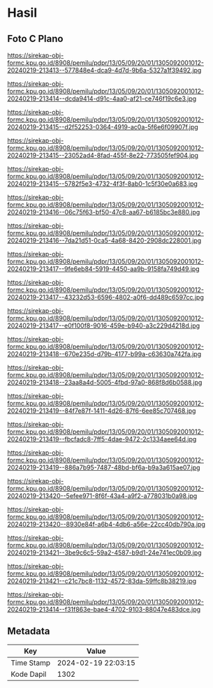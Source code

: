 # Hasil

## Foto C Plano

https://sirekap-obj-formc.kpu.go.id/8908/pemilu/pdpr/13/05/09/20/01/1305092001012-20240219-213413--577848e4-dca9-4d7d-9b6a-5327a1f39492.jpg

https://sirekap-obj-formc.kpu.go.id/8908/pemilu/pdpr/13/05/09/20/01/1305092001012-20240219-213414--dcda9414-d91c-4aa0-af21-ce746f19c6e3.jpg

https://sirekap-obj-formc.kpu.go.id/8908/pemilu/pdpr/13/05/09/20/01/1305092001012-20240219-213415--d2f52253-0364-4919-ac0a-5f6e6f09907f.jpg

https://sirekap-obj-formc.kpu.go.id/8908/pemilu/pdpr/13/05/09/20/01/1305092001012-20240219-213415--23052ad4-8fad-455f-8e22-773505fef904.jpg

https://sirekap-obj-formc.kpu.go.id/8908/pemilu/pdpr/13/05/09/20/01/1305092001012-20240219-213415--5782f5e3-4732-4f3f-8ab0-1c5f30e0a683.jpg

https://sirekap-obj-formc.kpu.go.id/8908/pemilu/pdpr/13/05/09/20/01/1305092001012-20240219-213416--06c75f63-bf50-47c8-aa67-b6185bc3e880.jpg

https://sirekap-obj-formc.kpu.go.id/8908/pemilu/pdpr/13/05/09/20/01/1305092001012-20240219-213416--7da21d51-0ca5-4a68-8420-2908dc228001.jpg

https://sirekap-obj-formc.kpu.go.id/8908/pemilu/pdpr/13/05/09/20/01/1305092001012-20240219-213417--9fe6eb84-5919-4450-aa9b-9158fa749d49.jpg

https://sirekap-obj-formc.kpu.go.id/8908/pemilu/pdpr/13/05/09/20/01/1305092001012-20240219-213417--43232d53-6596-4802-a0f6-dd489c6597cc.jpg

https://sirekap-obj-formc.kpu.go.id/8908/pemilu/pdpr/13/05/09/20/01/1305092001012-20240219-213417--e0f100f8-9016-459e-b940-a3c229d4218d.jpg

https://sirekap-obj-formc.kpu.go.id/8908/pemilu/pdpr/13/05/09/20/01/1305092001012-20240219-213418--670e235d-d79b-4177-b99a-c63630a742fa.jpg

https://sirekap-obj-formc.kpu.go.id/8908/pemilu/pdpr/13/05/09/20/01/1305092001012-20240219-213418--23aa8a4d-5005-4fbd-97a0-868f8d6b0588.jpg

https://sirekap-obj-formc.kpu.go.id/8908/pemilu/pdpr/13/05/09/20/01/1305092001012-20240219-213419--84f7e87f-1411-4d26-87f6-6ee85c707468.jpg

https://sirekap-obj-formc.kpu.go.id/8908/pemilu/pdpr/13/05/09/20/01/1305092001012-20240219-213419--fbcfadc8-7ff5-4dae-9472-2c1334aee64d.jpg

https://sirekap-obj-formc.kpu.go.id/8908/pemilu/pdpr/13/05/09/20/01/1305092001012-20240219-213419--886a7b95-7487-48bd-bf6a-b9a3a615ae07.jpg

https://sirekap-obj-formc.kpu.go.id/8908/pemilu/pdpr/13/05/09/20/01/1305092001012-20240219-213420--5efee971-8f6f-43a4-a9f2-a778031b0a98.jpg

https://sirekap-obj-formc.kpu.go.id/8908/pemilu/pdpr/13/05/09/20/01/1305092001012-20240219-213420--8930e84f-a6b4-4db6-a56e-22cc40db790a.jpg

https://sirekap-obj-formc.kpu.go.id/8908/pemilu/pdpr/13/05/09/20/01/1305092001012-20240219-213421--3be9c6c5-59a2-4587-b9d1-24e741ec0b09.jpg

https://sirekap-obj-formc.kpu.go.id/8908/pemilu/pdpr/13/05/09/20/01/1305092001012-20240219-213421--c21c7bc8-1132-4572-83da-59ffc8b38219.jpg

https://sirekap-obj-formc.kpu.go.id/8908/pemilu/pdpr/13/05/09/20/01/1305092001012-20240219-213414--f31f863e-bae4-4702-9103-88047e483dce.jpg


## Metadata

| Key        | Value               |
| ---------- | ------------------- |
| Time Stamp | 2024-02-19 22:03:15 |
| Kode Dapil | 1302                |



